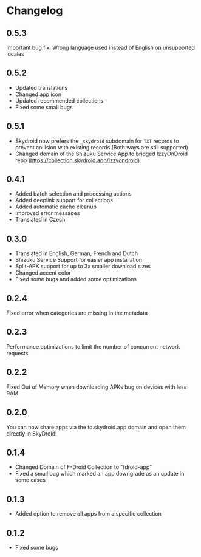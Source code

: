 # Changelog

## 0.5.3

Important bug fix: Wrong language used instead of English on unsupported locales

## 0.5.2

- Updated translations
- Changed app icon
- Updated recommended collections
- Fixed some small bugs

## 0.5.1

- Skydroid now prefers the `_skydroid` subdomain for `TXT` records to prevent collision with existing records (Both ways are still supported)
- Changed domain of the Shizuku Service App to bridged IzzyOnDroid repo (https://collection.skydroid.app/izzyondroid)

## 0.4.1

- Added batch selection and processing actions
- Added deeplink support for collections
- Added automatic cache cleanup
- Improved error messages
- Translated in Czech

## 0.3.0

- Translated in English, German, French and Dutch
- Shizuku Service Support for easier app installation
- Split-APK support for up to 3x smaller download sizes
- Changed accent color
- Fixed some bugs and added some optimizations

## 0.2.4

Fixed error when categories are missing in the metadata

## 0.2.3

Performance optimizations to limit the number of concurrent network requests

## 0.2.2

Fixed Out of Memory when downloading APKs bug on devices with less RAM

## 0.2.0

You can now share apps via the to.skydroid.app domain and open them directly in SkyDroid!

## 0.1.4

- Changed Domain of F-Droid Collection to "fdroid-app"
- Fixed a small bug which marked an app downgrade as an update in some cases

## 0.1.3

- Added option to remove all apps from a specific collection

## 0.1.2

- Fixed some bugs